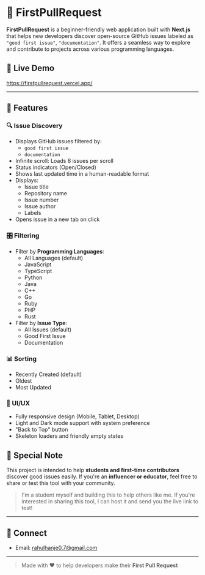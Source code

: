 
# 🚀 FirstPullRequest

**FirstPullRequest** is a beginner-friendly web application built with **Next.js** that helps new developers discover open-source GitHub issues labeled as `"good first issue"`, `"documentation"`. It offers a seamless way to explore and contribute to projects across various programming languages.

## 🌟 Live Demo

https://firstpullrequest.vercel.app/

---

## 📌 Features

### 🔍 Issue Discovery
- Displays GitHub issues filtered by:
  - `good first issue`
  - `documentation`
- Infinite scroll: Loads 8 issues per scroll
- Status indicators (Open/Closed)
- Shows last updated time in a human-readable format
- Displays:
  - Issue title
  - Repository name
  - Issue number
  - Issue author
  - Labels
- Opens issue in a new tab on click

### 🎛️ Filtering
- Filter by **Programming Languages**:
  - All Languages (default)
  - JavaScript
  - TypeScript
  - Python
  - Java
  - C++
  - Go
  - Ruby
  - PHP
  - Rust
- Filter by **Issue Type**:
  - All Issues (default)
  - Good First Issue
  - Documentation

### 📊 Sorting
- Recently Created (default)
- Oldest
- Most Updated



### 🌈 UI/UX
- Fully responsive design (Mobile, Tablet, Desktop)
- Light and Dark mode support with system preference
- "Back to Top" button
- Skeleton loaders and friendly empty states




## 📣 Special Note

This project is intended to help **students and first-time contributors** discover good issues easily. If you're an **influencer or educator**, feel free to share or test this tool with your community.

> I'm a student myself and building this to help others like me. If you're interested in sharing this tool, I can host it and send you the live link to test!

---


## 🔗 Connect
- Email: rahulhanje0.7@gmail.com

---

> Made with ❤️ to help developers make their **First Pull Request**
